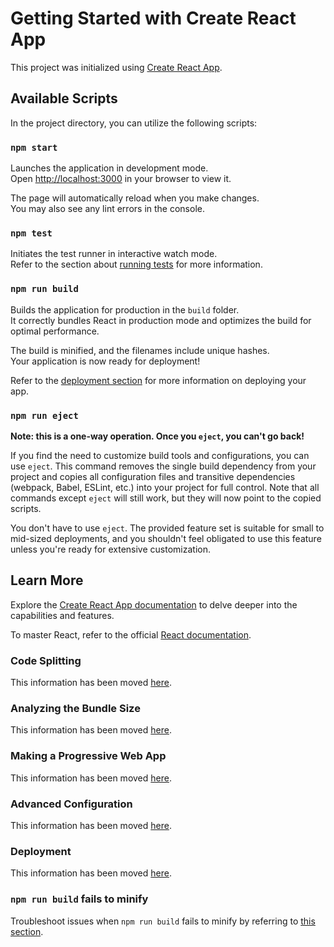 # Getting Started with Create React App

This project was initialized using [Create React App](https://github.com/facebook/create-react-app).

## Available Scripts

In the project directory, you can utilize the following scripts:

### `npm start`

Launches the application in development mode.\
Open [http://localhost:3000](http://localhost:3000) in your browser to view it.

The page will automatically reload when you make changes.\
You may also see any lint errors in the console.

### `npm test`

Initiates the test runner in interactive watch mode.\
Refer to the section about [running tests](https://facebook.github.io/create-react-app/docs/running-tests) for more information.

### `npm run build`

Builds the application for production in the `build` folder.\
It correctly bundles React in production mode and optimizes the build for optimal performance.

The build is minified, and the filenames include unique hashes.\
Your application is now ready for deployment!

Refer to the [deployment section](https://facebook.github.io/create-react-app/docs/deployment) for more information on deploying your app.

### `npm run eject`

**Note: this is a one-way operation. Once you `eject`, you can't go back!**

If you find the need to customize build tools and configurations, you can use `eject`. This command removes the single build dependency from your project and copies all configuration files and transitive dependencies (webpack, Babel, ESLint, etc.) into your project for full control. Note that all commands except `eject` will still work, but they will now point to the copied scripts.

You don't have to use `eject`. The provided feature set is suitable for small to mid-sized deployments, and you shouldn't feel obligated to use this feature unless you're ready for extensive customization.

## Learn More

Explore the [Create React App documentation](https://facebook.github.io/create-react-app/docs/getting-started) to delve deeper into the capabilities and features.

To master React, refer to the official [React documentation](https://reactjs.org/).

### Code Splitting

This information has been moved [here](https://facebook.github.io/create-react-app/docs/code-splitting).

### Analyzing the Bundle Size

This information has been moved [here](https://facebook.github.io/create-react-app/docs/analyzing-the-bundle-size).

### Making a Progressive Web App

This information has been moved [here](https://facebook.github.io/create-react-app/docs/making-a-progressive-web-app).

### Advanced Configuration

This information has been moved [here](https://facebook.github.io/create-react-app/docs/advanced-configuration).

### Deployment

This information has been moved [here](https://facebook.github.io/create-react-app/docs/deployment).

### `npm run build` fails to minify

Troubleshoot issues when `npm run build` fails to minify by referring to [this section](https://facebook.github.io/create-react-app/docs/troubleshooting#npm-run-build-fails-to-minify).
